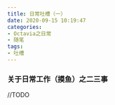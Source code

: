 ```yaml
---
title: 日常吐槽（一）
date: 2020-09-15 10:19:47
categories:
- Octavia之日常
- 随笔
tags: 
- 吐槽
---
```

### 关于日常工作（摸鱼）之二三事

//TODO

